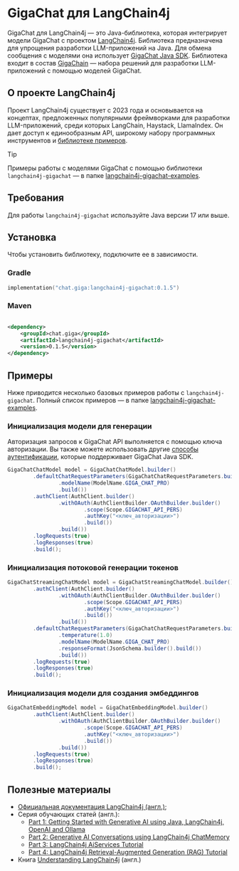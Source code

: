 # GigaChat для LangChain4j

GigaChat для LangChain4j — это Java-библиотека, которая интегрирует модели GigaChat c проектом [LangChain4j](https://docs.langchain4j.dev/).
Библиотека предназначена для упрощения разработки LLM-приложений на Java.
Для обмена сообщения с моделями она использует [GigaChat Java SDK](https://github.com/ai-forever/gigachat-java/).
Библиотека входит в состав [GigaChain](https://github.com/ai-forever/gigachain/) — набора решений для разработки LLM-приложений с помощью моделей GigaChat.

## О проекте LangChain4j

Проект LangChain4j существует с 2023 года и основывается на концептах, предложенных популярными фреймворками для разработки LLM-приложений, среди которых LangChain, Haystack, LlamaIndex.
Он дает доступ к единообразным API, широкому набору программных инструментов и [библиотеке примеров](https://github.com/langchain4j/langchain4j-examples).

> [!TIP]
> Примеры работы с моделями GigaChat с помощью библиотеки `langchain4j-gigachat` — в папке [langchain4j-gigachat-examples](langchain4j-gigachat-examples/README.md).

## Требования

Для работы `langchain4j-gigachat` используйте Java версии 17 или выше.

## Установка

Чтобы установить библиотеку, подключите ее в зависимости.

### Gradle

```kotlin
implementation("chat.giga:langchain4j-gigachat:0.1.5")
```

### Maven

```xml

<dependency>
    <groupId>chat.giga</groupId>
    <artifactId>langchain4j-gigachat</artifactId>
    <version>0.1.5</version>
</dependency>
```

## Примеры

Ниже приводится несколько базовых примеров работы с `langchain4j-gigachat`.
Полный список примеров — в папке [langchain4j-gigachat-examples](langchain4j-gigachat-examples/README.md).

### Инициализация модели для генерации

Авторизация запросов к GigaChat API выполняется с помощью ключа авторизации.
Вы также можете использовать другие [способы аутентификации](https://github.com/ai-forever/gigachat-java/?tab=readme-ov-file#%D1%81%D0%BF%D0%BE%D1%81%D0%BE%D0%B1%D1%8B-%D0%B0%D1%83%D1%82%D0%B5%D0%BD%D1%82%D0%B8%D1%84%D0%B8%D0%BA%D0%B0%D1%86%D0%B8%D0%B8), которые поддерживает GigaChat Java SDK.

```java
GigaChatChatModel model = GigaChatChatModel.builder()
        .defaultChatRequestParameters(GigaChatChatRequestParameters.builder()
                .modelName(ModelName.GIGA_CHAT_PRO)
                .build())
        .authClient(AuthClient.builder()
                .withOAuth(AuthClientBuilder.OAuthBuilder.builder()
                        .scope(Scope.GIGACHAT_API_PERS)
                        .authKey("<ключ_авторизации>")
                        .build())
                .build())
        .logRequests(true)
        .logResponses(true)
        .build();
```

### Инициализация потоковой генерации токенов

```java
GigaChatStreamingChatModel model = GigaChatStreamingChatModel.builder()
        .authClient(AuthClient.builder()
                .withOAuth(AuthClientBuilder.OAuthBuilder.builder()
                        .scope(Scope.GIGACHAT_API_PERS)
                        .authKey("<ключ_авторизации>")
                        .build())
                .build())
        .defaultChatRequestParameters(GigaChatChatRequestParameters.builder()
                .temperature(1.0)
                .modelName(ModelName.GIGA_CHAT_PRO)
                .responseFormat(JsonSchema.builder().build())
                .build())
        .logRequests(true)
        .logResponses(true)
        .build();
```

### Инициализация модели для создания эмбеддингов

```java
GigaChatEmbeddingModel model = GigaChatEmbeddingModel.builder()
        .authClient(AuthClient.builder()
                .withOAuth(AuthClientBuilder.OAuthBuilder.builder()
                        .scope(Scope.GIGACHAT_API_PERS)
                        .authKey("<ключ_авторизации>")
                        .build())
                .build())
        .logRequests(true)
        .logResponses(true)
        .build();
```

## Полезные материалы

* [Официальная документация LangChain4j (англ.)](https://docs.langchain4j.dev/intro);
* Серия обучающих статей (англ.):
    * [Part 1: Getting Started with Generative AI using Java, LangChain4j, OpenAI and Ollama](https://www.sivalabs.in/getting-started-with-generative-ai-using-java-langchain4j-openai-ollama/)
    * [Part 2: Generative AI Conversations using LangChain4j ChatMemory](https://www.sivalabs.in/generative-ai-conversations-using-langchain4j-chat-memory/)
    * [Part 3: LangChain4j AiServices Tutorial](https://www.sivalabs.in/langchain4j-ai-services-tutorial/)
    * [Part 4: LangChain4j Retrieval-Augmented Generation (RAG) Tutorial](https://www.sivalabs.in/langchain4j-retrieval-augmented-generation-tutorial/)
* Книга [Understanding LangChain4j](https://agoncal.teachable.com/p/ebook-understanding-langchain4j) (англ.)
